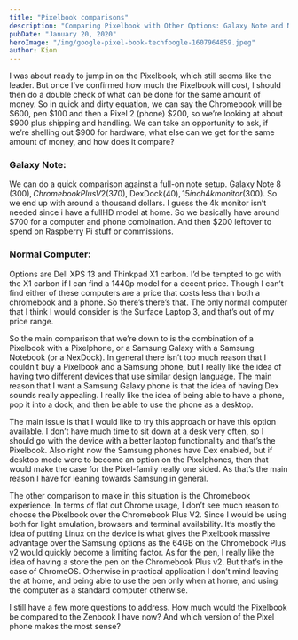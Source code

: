 ```yaml
---
title: "Pixelbook comparisons"
description: "Comparing Pixelbook with Other Options: Galaxy Note and Normal Computer"
pubDate: "January 20, 2020"
heroImage: "/img/google-pixel-book-techfoogle-1607964859.jpeg"
author: Kion
---
```


I was about ready to jump in on the Pixelbook, which still seems like the leader. But once I’ve confirmed how much the Pixelbook will cost, I should then do a double check of what can be done for the same amount of money. So in quick and dirty equation, we can say the Chromebook will be $600, pen $100 and then a Pixel 2 (phone) $200, so we’re looking at about $900 plus shipping and handling. We can take an opportunity to ask, if we’re shelling out $900 for hardware, what else can we get for the same amount of money, and how does it compare?

### Galaxy Note:
We can do a quick comparison against a full-on note setup. Galaxy Note 8 ($300), Chromebook Plus V2 ($370), DexDock($40), 15 inch 4k monitor ($300). So we end up with around a thousand dollars. I guess the 4k monitor isn’t needed since i have a fullHD model at home. So we basically have around $700 for a computer and phone combination. And then $200 leftover to spend on Raspberry Pi stuff or commissions.

### Normal Computer:
Options are Dell XPS 13 and Thinkpad X1 carbon. I’d be tempted to go with the X1 carbon if I can find a 1440p model for a decent price. Though I can’t find either of these computers are a price that costs less than both a chromebook and a phone. So there’s there’s that. The only normal computer that I think I would consider is the Surface Laptop 3, and that’s out of my price range.

So the main comparison that we’re down to is the combination of a Pixelbook with a Pixelphone, or a Samsung Galaxy with a Samsung Notebook (or a NexDock). In general there isn’t too much reason that I couldn’t buy a Pixelbook and a Samsung phone, but I really like the idea of having two different devices that use similar design language. The main reason that I want a Samsung Galaxy phone is that the idea of having Dex sounds really appealing. I really like the idea of being able to have a phone, pop it into a dock, and then be able to use the phone as a desktop.

The main issue is that I would like to try this approach or have this option available. I don’t have much time to sit down at a desk very often, so I should go with the device with a better laptop functionality and that’s the Pixelbook. Also right now the Samsung phones have Dex enabled, but if desktop mode were to become an option on the Pixelphones, then that would make the case for the Pixel-family really one sided. As that’s the main reason I have for leaning towards Samsung in general.

The other comparison to make in this situation is the Chromebook experience. In terms of flat out Chrome usage, I don’t see much reason to choose the Pixelbook over the Chromebook Plus V2. Since I would be using both for light emulation, browsers and terminal availability. It’s mostly the idea of putting Linux on the device is what gives the Pixelbook massive advantage over the Samsung options as the 64GB on the Chromebook Plus v2 would quickly become a limiting factor. As for the pen, I really like the idea of having a store the pen on the Chromebook Plus v2. But that’s in the case of ChromeOS. Otherwise in practical application I don’t mind leaving the at home, and being able to use the pen only when at home, and using the computer as a standard computer otherwise.

I still have a few more questions to address. How much would the Pixelbook be compared to the Zenbook I have now? And which version of the Pixel phone makes the most sense?